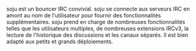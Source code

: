 soju est un bouncer IRC convivial. soju se connecte aux serveurs IRC en amont au nom de l'utilisateur pour fournir des fonctionnalités supplémentaires. soju prend en charge de nombreuses fonctionnalités telles que les utilisateurs multiples, de nombreuses extensions IRCv3, la lecture de l'historique des discussions et les canaux séparés. Il est bien adapté aux petits et grands déploiements.
